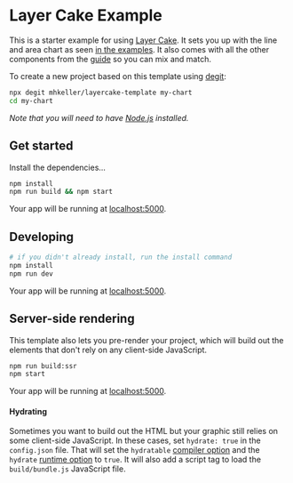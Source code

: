Layer Cake Example
===

This is a starter example for using [Layer Cake](https://layercake.graphics). It sets you up with the line and area chart as seen [in the examples](https://layercake.graphics/Line). It also comes with all the other components from the [guide](https://layercake.graphics) so you can mix and match.

To create a new project based on this template using [degit](https://github.com/Rich-Harris/degit):

```bash
npx degit mhkeller/layercake-template my-chart
cd my-chart
```

*Note that you will need to have [Node.js](https://nodejs.org) installed.*

## Get started

Install the dependencies...

```bash
npm install
npm run build && npm start
```

Your app will be running at [localhost:5000](http://localhost:5000).

## Developing

```sh
# if you didn't already install, run the install command
npm install
npm run dev
```

Your app will be running at [localhost:5000](http://localhost:5000).

## Server-side rendering

This template also lets you pre-render your project, which will build out the elements that don't rely on any client-side JavaScript.

```sh
npm run build:ssr
npm start
```

Your app will be running at [localhost:5000](http://localhost:5000).

#### Hydrating

Sometimes you want to build out the HTML but your graphic still relies on some client-side JavaScript. In these cases, set `hydrate: true` in the `config.json` file. That will set the `hydratable` [compiler option](https://svelte.dev/docs#svelte_compile) and the `hydrate` [runtime option](https://svelte.dev/docs#Creating_a_component) to `true`. It will also add a script tag to load the `build/bundle.js` JavaScript file.
